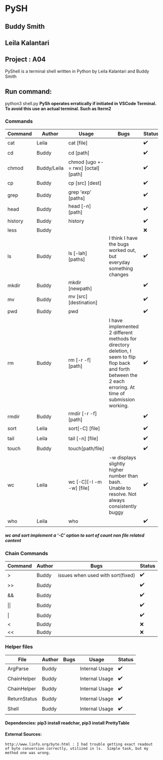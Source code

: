 # PySH
## Buddy Smith
## Leila Kalantari

## Project : A04
PyShell is a terminal shell written in Python by Leila Kalantari and Buddy Smith

## Run command:
python3 shell.py
**PySh operates erratically if initiated in VSCode Terminal.  To avoid this use an actual terminal.  Such as Iterm2**
### Commands
|Command|Author|Usage|Bugs|Status|
|---|---|---|---|---|
| cat| Leila   | cat [file]  |   |:heavy_check_mark:   |
| cd   | Buddy   | cd [path]  |   | :heavy_check_mark:  |
| chmod| Buddy/Leila | chmod [ugo +-= rwx] [octal] [path] ||:heavy_check_mark:|
| cp   | Buddy  | cp [src] [dest]  |   | :heavy_check_mark:  |
|grep| Buddy| grep 'exp' [paths]||:heavy_check_mark:||
| head| Buddy   | head [-n] [path]  |   |:heavy_check_mark:   |
| history| Buddy| history   |   |:heavy_check_mark:   |
|less| Buddy|||:x:|
| ls| Buddy | ls [-lah] [paths]  | I think I have the bugs worked out, but everyday something changes  |:heavy_check_mark:   |   
| mkdir|Buddy| mkdir [newpath]  |   |:heavy_check_mark:   | 
|mv| Buddy|mv [src] [destination]||:heavy_check_mark:|
|pwd| Buddy|pwd||:heavy_check_mark:|
|rm| Buddy|rm [-r -f] [path]|I have implemented 2 different methods for directory deletion, I seem to flip flop back and forth between the 2 each erroring. At time of submission working.|:heavy_check_mark:|
|rmdir| Buddy| rmdir [-r -f] [path] ||:heavy_check_mark:|
|sort | Leila|sort[-C] [file]||:heavy_check_mark:|
|tail | Leila|tail [-n] [file]||:heavy_check_mark:|
|touch| Buddy|touch[path/file] ||:heavy_check_mark:|
|wc | Leila| wc [-C][-l -m -w] [file]|-w displays slightly higher number than bash.  Unable to resolve. Not always consistently buggy|:heavy_check_mark:|
|who| Leila| who ||:heavy_check_mark:|
##### wc and sort implement a '-C' option to sort of count non file related content
### Chain Commands
| Command | Author  | Bugs | Status|
|---|---|---|---|
| > | Buddy | issues when used with sort(fixed) | :heavy_check_mark: |
| >> | Buddy |  |:heavy_check_mark: |
| && | Buddy | | :heavy_check_mark:|
| &#124;&#124; | Buddy | |:heavy_check_mark:|
| &#124;| Buddy | |:heavy_check_mark:|
| < |Buddy | |:x:|
| << | Buddy | |:x: |


### Helper files
|File|Author|Bugs|Usage|Status|
|---|---|---|---|--|
|ArgParse| Buddy||Internal Usage|:heavy_check_mark:|
|ChainHelper| Buddy||Internal Usage|:heavy_check_mark:|
|ChainHelper| Buddy||Internal Usage|:heavy_check_mark:|
|ReturnStatus| Buddy||Internal Usage|:heavy_check_mark:|
|Shell| Buddy||Internal Usage|:heavy_check_mark:|


#### Dependencies: pip3 install readchar, pip3 install PrettyTable

#### External Sources:
    http://www.linfo.org/byte.html : I had trouble getting exact readout of byte conversion correctly, utilized in ls.  Simple task, but my method one was wrong.
    
